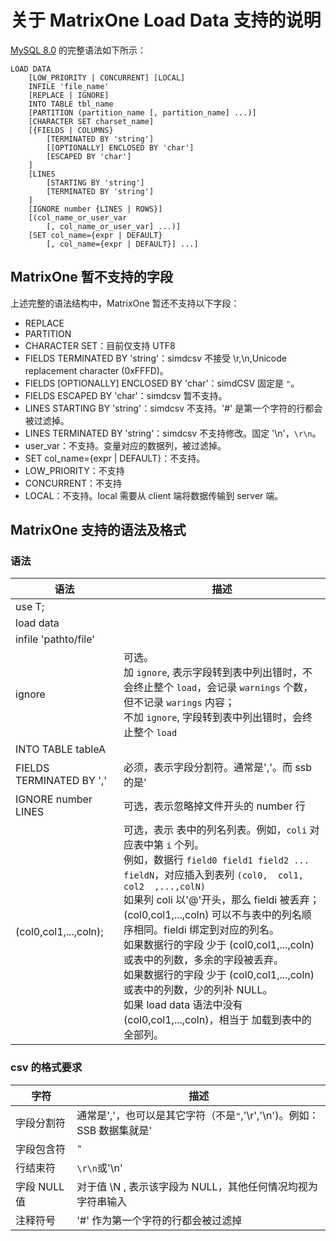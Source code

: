 # 关于 MatrixOne Load Data 支持的说明

[MySQL 8.0](https://dev.mysql.com/doc/refman/8.0/en/load-data.html) 的完整语法如下所示：

```
LOAD DATA
    [LOW_PRIORITY | CONCURRENT] [LOCAL]
    INFILE 'file_name'
    [REPLACE | IGNORE]
    INTO TABLE tbl_name
    [PARTITION (partition_name [, partition_name] ...)]
    [CHARACTER SET charset_name]
    [{FIELDS | COLUMNS}
        [TERMINATED BY 'string']
        [[OPTIONALLY] ENCLOSED BY 'char']
        [ESCAPED BY 'char']
    ]
    [LINES
        [STARTING BY 'string']
        [TERMINATED BY 'string']
    ]
    [IGNORE number {LINES | ROWS}]
    [(col_name_or_user_var
        [, col_name_or_user_var] ...)]
    [SET col_name={expr | DEFAULT}
        [, col_name={expr | DEFAULT}] ...]
```

## MatrixOne 暂不支持的字段

上述完整的语法结构中，MatrixOne 暂还不支持以下字段：

- REPLACE
- PARTITION
- CHARACTER SET：目前仅支持 UTF8
- FIELDS TERMINATED BY 'string'：simdcsv 不接受 \r,\n,Unicode replacement character (0xFFFD)。
- FIELDS [OPTIONALLY] ENCLOSED BY 'char'：simdCSV 固定是 `"`。
- FIELDS ESCAPED BY 'char'：simdcsv 暂不支持。
- LINES STARTING BY 'string'：simdcsv 不支持。'#' 是第一个字符的行都会被过滤掉。
- LINES TERMINATED BY 'string'：simdcsv 不支持修改。固定 '\n'，`\r\n`。
- user_var：不支持。变量对应的数据列，被过滤掉。
- SET col_name={expr | DEFAULT}：不支持。
- LOW_PRIORITY：不支持
- CONCURRENT：不支持
- LOCAL：不支持。local 需要从 client 端将数据传输到 server 端。

## MatrixOne 支持的语法及格式

### 语法

|语法 | 描述|
|---|---|
|use T;||
|load data||
|infile 'pathto/file'||
|ignore|可选。<br>加 `ignore`, 表示字段转到表中列出错时，不会终止整个 `load`，会记录 `warnings` 个数，但不记录 `warings` 内容；<br>不加 `ignore`, 字段转到表中列出错时，会终止整个 `load`|
|INTO TABLE tableA||
|FIELDS TERMINATED BY ','|必须，表示字段分割符。通常是','。而 ssb 的是'|'|
|IGNORE number LINES|可选，表示忽略掉文件开头的 number 行|
|(col0,col1,...,coln);|可选，表示 表中的列名列表。例如，`coli` 对应表中第 `i` 个列。<br> 例如，数据行 `field0 field1 field2 ... fieldN`，对应插入到表列 `(col0,  col1,  col2  ,...,colN)`<br>如果列 coli 以'@'开头，那么 fieldi 被丢弃；<br>(col0,col1,...,coln) 可以不与表中的列名顺序相同。fieldi 绑定到对应的列名。<br>如果数据行的字段 少于 (col0,col1,...,coln) 或表中的列数，多余的字段被丢弃。<br>如果数据行的字段 少于 (col0,col1,...,coln) 或表中的列数，少的列补 NULL。<br>如果 load data 语法中没有 (col0,col1,...,coln)，相当于 加载到表中的全部列。|

### csv 的格式要求

|字符 | 描述|
|---|---|
|字段分割符 | 通常是','，也可以是其它字符（不是`"`,'\r','\n')。例如：SSB 数据集就是'|'|
|字段包含符|`"`|
|行结束符|`\r\n`或'\n'|
|字段 NULL 值 | 对于值 \N , 表示该字段为 NULL，其他任何情况均视为字符串输入|
|注释符号|'#' 作为第一个字符的行都会被过滤掉|
